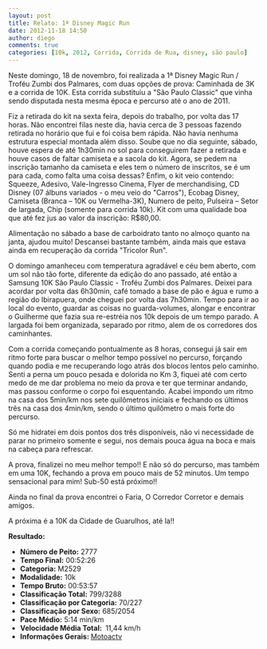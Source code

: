 ```yaml
---
layout: post
title: Relato: 1ª Disney Magic Run
date: 2012-11-18 14:50
author: diego
comments: true
categories: [10k, 2012, Corrida, Corrida de Rua, disney, são paulo]
---
```

Neste domingo, 18 de novembro, foi realizada a 1ª Disney Magic Run / Troféu Zumbi dos Palmares, com duas opções de prova: Caminhada de 3K e a corrida de 10K. Esta corrida substituiu a "São Paulo Classic" que vinha sendo disputada nesta mesma época e percurso até o ano de 2011.

Fiz a retirada do kit na sexta feira, depois do trabalho, por volta das 17 horas. Não encontrei filas neste dia, havia cerca de 3 pessoas fazendo retirada no horário que fui e foi coisa bem rápida. Não havia nenhuma estrutura especial montada além disso. Soube que no dia seguinte, sábado, houve espera de até 1h30min no sol para conseguirem fazer a retirada e houve casos de faltar camiseta e a sacola do kit. Agora, se pedem na inscrição tamanho da camiseta e eles tem o número de inscritos, se é um para cada, como falta uma coisa dessas? Enfim, o kit veio contendo: Squeeze, Adesivo, Vale-Ingresso Cinema, Flyer de merchandising, CD Disney (07 álbuns variados - o meu veio do "Carros"), Ecobag Disney, Camiseta (Branca – 10K ou Vermelha-3K), Numero de peito, Pulseira – Setor de largada, Chip (somente para corrida 10k). Kit com uma qualidade boa que até fez jus ao valor da inscrição: R$80,00.

Alimentação no sábado a base de carboidrato tanto no almoço quanto na janta, ajudou muito! Descansei bastante também, ainda mais que estava ainda em recuperação da corrida "Tricolor Run".

O domingo amanheceu com temperatura agradável e céu bem aberto, com um sol não tão forte, diferente da edição do ano passado, até então a Samsung 10K São Paulo Classic - Troféu Zumbi dos Palmares. Deixei para acordar por volta das 6h30min, café tomado a base de pão e água e rumo a região do Ibirapuera, onde cheguei por volta das 7h30min. Tempo para ir ao local do evento, guardar as coisas no guarda-volumes, alongar e encontrar o Guilherme que fazia sua re-estréia nos 10k depois de um tempo parado. A largada foi bem organizada, separado por ritmo, alem de os corredores dos caminhantes.

Com a corrida começando pontualmente as 8 horas, consegui já sair em ritmo forte para buscar o melhor tempo possível no percurso, forçando quando podia e me recuperando logo atrás dos blocos lentos pelo caminho. Senti a perna um pouco pesada e dolorida no Km 3, fiquei até com certo medo de me dar problema no meio da prova e ter que terminar andando, mas passou conforme o corpo foi esquentando. Acabei impondo um ritmo na casa dos 5min/km nos sete quilômetros iniciais e fechando os últimos três na casa dos 4min/km, sendo o último quilômetro o mais forte do percurso.

Só me hidratei em dois pontos dos três disponíveis, não vi necessidade de parar no primeiro somente e segui, nos demais pouca água na boca e mais na cabeça para refrescar.

A prova, finalizei no meu melhor tempo!! E não só do percurso, mas também em uma 10K, fechando a prova em pouco mais de 52 minutos. Um tempo sensacional para mim! Sub-50 está próximo!!

Ainda no final da prova encontrei o Faria, O Corredor Corretor e demais amigos.

A próxima é a 10K da Cidade de Guarulhos, até la!!

<strong>
Resultado:</strong>
<div class="moldura"><a class="lightbox cboxElement" href="http://www.diegoronan.com.br/diegoronan/wp-content/uploads/2012/11/disney_big.jpg"><img src="http://www.diegoronan.com.br/diegoronan/wp-content/uploads/2012/11/disney.jpg" alt="" /></a></div>
<ul>
	<li><strong>Número de Peito:</strong> 2777</li>
	<li><strong>Tempo Final:</strong> 00:52:26</li>
	<li><strong>Categoria:</strong> M2529</li>
	<li><strong>Modalidade:</strong> 10k</li>
	<li><strong>Tempo Bruto:</strong> 00:53:57</li>
	<li><strong>Classificação Total:</strong> 799/3288</li>
	<li><strong>Classificação por Categoria:</strong> 70/227</li>
	<li><strong>Classificação por Sexo:</strong> 685/2054</li>
	<li><strong>Pace Médio:</strong> 5:14 min/km</li>
	<li><strong>Velocidade Média Total: </strong> 11,44 km/h</li>
	<li><strong>Informações Gerais: </strong><a href="https://motoactv.com/public/show?workoutActivityId=94SSXQnVQDac7dn6lFAZsA%3D%3D&amp;activity=1" target="_blank">Motoactv</a></li>
</ul>
&nbsp;
